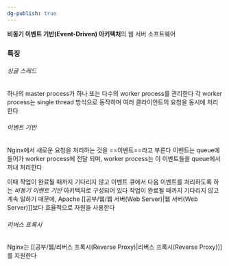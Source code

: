 ```yaml
---
dg-publish: true
---
```

**비동기 이벤트 기반(Event-Driven) 아키텍처**의 웹 서버 소프트웨어

### 특징

###### 싱글 스레드
하나의 master process가 하나 또는 다수의 worker process를 관리한다
각 worker process는 single thread 방식으로 동작하며 여러 클라이언트의 요청을 동시에 처리한다

###### 이벤트 기반
Nginx에서 새로운 요청을 처리하는 것을 ==이벤트==라고 부른다
이벤트는 queue에 들어가 worker process에 전달 되며,
worker process는 이 이벤트들을 queue에서 꺼내 처리한다

이때 작업이 완료될 때까지 기다리지 않고 이벤트 큐에서 다음 이벤트를 처리하도록 하는 *비동기 이벤트 기반* 아키텍처로 구성되어 있다
작업이 완료될 때까지 기다리지 않고 계속 일하기 때문에, Apache [[공부/웹/웹 서버(Web Server)\|웹 서버(Web Server)]]보다 효율적으로 자원을 사용한다

###### 리버스 프록시
Nginx는 [[공부/웹/리버스 프록시(Reverse Proxy)\|리버스 프록시(Reverse Proxy)]]를 지원한다